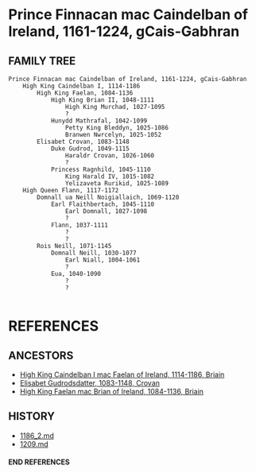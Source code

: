 # Prince Finnacan mac Caindelban of Ireland, 1161-1224, gCais-Gabhran

## FAMILY TREE 
```
Prince Finnacan mac Caindelban of Ireland, 1161-1224, gCais-Gabhran
	High King Caindelban I, 1114-1186
		High King Faelan, 1084-1136
			High King Brian II, 1048-1111
				High King Murchad, 1027-1095
				?
			Hunydd Mathrafal, 1042-1099
				Petty King Bleddyn, 1025-1086
				Branwen Nwrcelyn, 1025-1052
		Elisabet Crovan, 1083-1148
			Duke Gudrod, 1049-1115
				Haraldr Crovan, 1026-1060
				?
			Princess Ragnhild, 1045-1110
				King Harald IV, 1015-1082
				Yelizaveta Rurikid, 1025-1089
	High Queen Flann, 1117-1172
		Domnall ua Neill Noigiallaich, 1069-1120
			Earl Flaithbertach, 1045-1110
				Earl Domnall, 1027-1098
				?
			Flann, 1037-1111
				?
				?
		Rois Neill, 1071-1145
			Domnall Neill, 1030-1077
				Earl Niall, 1004-1061
				?
			Eua, 1040-1090
				?
				?
		
```


# REFERENCES

## ANCESTORS
* [High King Caindelban I mac Faelan of Ireland, 1114-1186, Briain](caindelban_i_mac_faelan_1114.md)
* [Elisabet Gudrodsdatter, 1083-1148, Crovan](elisabet_gudrodsdatter_1083.md)
* [High King Faelan mac Brian of Ireland, 1084-1136, Briain](faelan_mac_brian_1084.md)

## HISTORY
* [1186_2.md](../h/1186_2.md)
* [1209.md](../h/1209.md)

#### END REFERENCES
